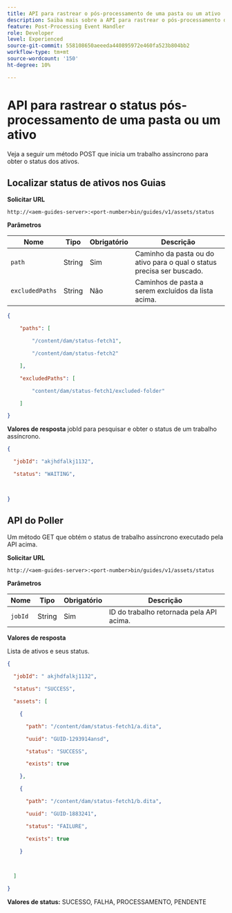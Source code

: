 ```yaml
---
title: API para rastrear o pós-processamento de uma pasta ou um ativo
description: Saiba mais sobre a API para rastrear o pós-processamento de uma pasta ou um ativo
feature: Post-Processing Event Handler
role: Developer
level: Experienced
source-git-commit: 558108650aeeeda440895972e460fa523b804bb2
workflow-type: tm+mt
source-wordcount: '150'
ht-degree: 10%

---
```


# API para rastrear o status pós-processamento de uma pasta ou um ativo

Veja a seguir um método POST que inicia um trabalho assíncrono para obter o status dos ativos.

## Localizar status de ativos nos Guias

**Solicitar URL**

`http://<aem-guides-server>:<port-number>bin/guides/v1/assets/status `

**Parâmetros**

| Nome | Tipo | Obrigatório | Descrição |
|----|----|--------|-----------|
| `path` | String | Sim | Caminho da pasta ou do ativo para o qual o status precisa ser buscado. |
| `excludedPaths` | String | Não | Caminhos de pasta a serem excluídos da lista acima. |

```JSON
{ 

    "paths": [ 

        "/content/dam/status-fetch1", 

        "/content/dam/status-fetch2" 

    ], 

    "excludedPaths": [ 

        "content/dam/status-fetch1/excluded-folder" 

    ] 

} 
```

**Valores de resposta**
jobId para pesquisar e obter o status de um trabalho assíncrono.

```JSON
{ 

  "jobId": "akjhdfalkj1132", 

  "status": "WAITING", 

 

} 
```

## API do Poller

Um método GET que obtém o status de trabalho assíncrono executado pela API acima.

**Solicitar URL**

`http://<aem-guides-server>:<port-number>bin/guides/v1/assets/status`

**Parâmetros**

| Nome | Tipo | Obrigatório | Descrição |
|----|----|--------|-----------|
| `jobId` | String | Sim | ID do trabalho retornada pela API acima. |

**Valores de resposta**

Lista de ativos e seus status.

```JSON
{ 

  "jobId": " akjhdfalkj1132", 

  "status": "SUCCESS", 

  "assets": [ 

    { 

      "path": "/content/dam/status-fetch1/a.dita", 

      "uuid": "GUID-1293914ansd", 

      "status": "SUCCESS", 

      "exists": true 

    }, 

    { 

      "path": "/content/dam/status-fetch1/b.dita", 

      "uuid": "GUID-1883241", 

      "status": "FAILURE", 

      "exists": true 

    } 

 

  ] 

} 
```

**Valores de status:** SUCESSO, FALHA, PROCESSAMENTO, PENDENTE
